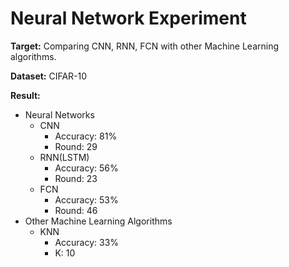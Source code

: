 # Neural Network Experiment
**Target:** Comparing CNN, RNN, FCN with other Machine Learning algorithms.

**Dataset:** CIFAR-10

**Result:**
* Neural Networks
    * CNN
        * Accuracy: 81%
        * Round: 29
    * RNN(LSTM)
        * Accuracy: 56%
        * Round: 23
    * FCN
        * Accuracy: 53%
        * Round: 46
* Other Machine Learning Algorithms
    * KNN
        * Accuracy: 33%
        * K: 10